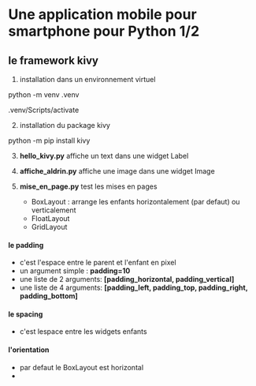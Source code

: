 # Une application mobile pour smartphone pour Python 1/2

## le framework kivy

1. installation dans un environnement virtuel

python -m venv .venv

.venv/Scripts/activate

2. installation du package kivy

python -m pip install kivy

3. **hello_kivy.py** affiche un text dans une widget Label

4. **affiche_aldrin.py** affiche une image dans une widget Image

5. **mise_en_page.py** test les mises en pages
    - BoxLayout : arrange les enfants horizontalement (par defaut) ou verticalement
    - FloatLayout
    - GridLayout

#### le padding

- c'est l'espace entre le parent et l'enfant en pixel
- un argument simple : **padding=10**
- une liste de 2 arguments: **[padding_horizontal, padding_vertical]**
- une liste de 4 arguments: **[padding_left, padding_top, padding_right, padding_bottom]**

#### le spacing

- c'est lespace entre les widgets enfants

#### l'orientation

- par defaut le BoxLayout est horizontal
- 

